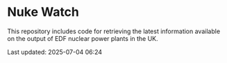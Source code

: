 # Nuke Watch

This repository includes code for retrieving the latest information available on the output of EDF nuclear power plants in the UK.

Last updated: 2025-07-04 06:24